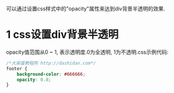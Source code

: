<div class="jumbotron">
<p>可以通过设置css样式中的"opacity"属性来达到div背景半透明的效果.</p>
</div>

1 css设置div背景半透明
===

opacity值范围从0 ~ 1, 表示透明度.0为全透明, 1为不透明.css示例代码:

```css
/*大屎蛋教程网 http://dashidan.com*/
footer {
    background-color: #666666;
    opacity: 0.8;
}
```